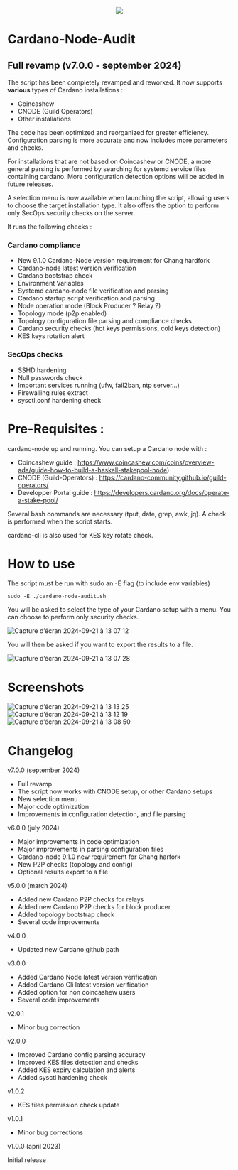 <p align="center" dir="auto">
  <a href="https://github.com/Kirael12/Cardano-Node-Audit/releases">
    <img src="https://img.shields.io/github/v/release/Kirael12/Cardano-Node-Audit?style=for-the-badge" style="max-width: 100%;">
  </a>
</p>

# Cardano-Node-Audit

## Full revamp (v7.0.0 - september 2024)

The script has been completely revamped and reworked. It now supports **various** types of Cardano installations :

- Coincashew
- CNODE (Guild Operators)
- Other installations

The code has been optimized and reorganized for greater efficiency. Configuration parsing is more accurate and now includes more parameters and checks.

For installations that are not based on Coincashew or CNODE, a more general parsing is performed by searching for systemd service files containing cardano. More configuration detection options will be added in future releases.

A selection menu is now available when launching the script, allowing users to choose the target installation type. It also offers the option to perform only SecOps security checks on the server.

It runs the following checks :

### Cardano compliance

- New 9.1.0 Cardano-Node version requirement for Chang hardfork
- Cardano-node latest version verification
- Cardano bootstrap check
- Environment Variables
- Systemd cardano-node file verification and parsing
- Cardano startup script verification and parsing
- Node operation mode (Block Producer ? Relay ?)
- Topology mode (p2p enabled)
- Topology configuration file parsing and compliance checks
- Cardano security checks (hot keys permissions, cold keys detection)
- KES keys rotation alert

### SecOps checks

- SSHD hardening
- Null passwords check
- Important services running (ufw, fail2ban, ntp server...)
- Firewalling rules extract
- sysctl.conf hardening check

# Pre-Requisites :

cardano-node up and running. You can setup a Cardano node with :
- Coincashew guide : https://www.coincashew.com/coins/overview-ada/guide-how-to-build-a-haskell-stakepool-node)
- CNODE (Guild-Operators) : https://cardano-community.github.io/guild-operators/
- Developper Portal guide : https://developers.cardano.org/docs/operate-a-stake-pool/

Several bash commands are necessary (tput, date, grep, awk, jq). A check is performed when the script starts.

cardano-cli is also used for KES key rotate check.

# How to use

The script must be run with sudo an -E flag (to include env variables)

```shell
sudo -E ./cardano-node-audit.sh
```

You will be asked to select the type of your Cardano setup with a menu. You can choose to perform only security checks.

![Capture d’écran 2024-09-21 à 13 07 12](https://github.com/user-attachments/assets/5a904976-d88c-4104-bd55-3456691a0249)

You will then be asked if you want to export the results to a file.

![Capture d’écran 2024-09-21 à 13 07 28](https://github.com/user-attachments/assets/fb22ef2b-0e25-4a4e-98f7-a1f5b3986ab0)

# Screenshots

![Capture d’écran 2024-09-21 à 13 13 25](https://github.com/user-attachments/assets/7eaee8bd-c1c4-4003-9a02-53fb72996f97)
![Capture d’écran 2024-09-21 à 13 12 19](https://github.com/user-attachments/assets/b8953db7-101a-4e64-99ef-0c0283b027ea)
![Capture d’écran 2024-09-21 à 13 08 50](https://github.com/user-attachments/assets/455b5c39-bd98-4955-8475-a0e05facc090)

# Changelog

v7.0.0 (september 2024)

- Full revamp
- The script now works with CNODE setup, or other Cardano setups
- New selection menu
- Major code optimization
- Improvements in configuration detection, and file parsing

v6.0.0 (july 2024)

- Major improvements in code optimization
- Major improvements in parsing configuration files
- Cardano-node 9.1.0 new requirement for Chang harfork
- New P2P checks (topology and config)
- Optional results export to a file

v5.0.0 (march 2024)

- Added new Cardano P2P checks for relays
- Added new Cardano P2P checks for block producer
- Added topology bootstrap check
- Several code improvements

v4.0.0

- Updated new Cardano github path

v3.0.0

- Added Cardano Node latest version verification
- Added Cardano Cli latest version verification
- Added option for non coincashew users
- Several code improvements

v2.0.1

- Minor bug correction

v2.0.0

- Improved Cardano config parsing accuracy
- Improved KES files detection and checks
- Added KES expiry calculation and alerts
- Added sysctl hardening check

v1.0.2

- KES files permission check update

v1.0.1

- Minor bug corrections

v1.0.0 (april 2023)

Initial release
